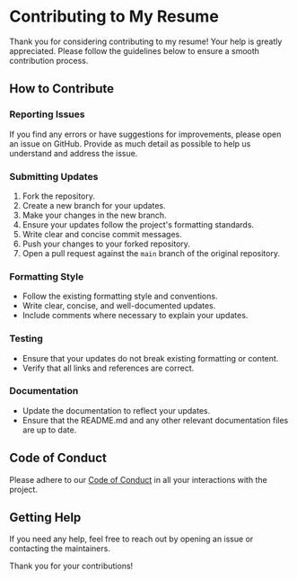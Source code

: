 # Contributing to My Resume

Thank you for considering contributing to my resume! Your help is greatly appreciated. Please follow the guidelines below to ensure a smooth contribution process.

## How to Contribute

### Reporting Issues
If you find any errors or have suggestions for improvements, please open an issue on GitHub. Provide as much detail as possible to help us understand and address the issue.

### Submitting Updates
1. Fork the repository.
2. Create a new branch for your updates.
3. Make your changes in the new branch.
4. Ensure your updates follow the project's formatting standards.
5. Write clear and concise commit messages.
6. Push your changes to your forked repository.
7. Open a pull request against the `main` branch of the original repository.

### Formatting Style
- Follow the existing formatting style and conventions.
- Write clear, concise, and well-documented updates.
- Include comments where necessary to explain your updates.

### Testing
- Ensure that your updates do not break existing formatting or content.
- Verify that all links and references are correct.

### Documentation
- Update the documentation to reflect your updates.
- Ensure that the README.md and any other relevant documentation files are up to date.

## Code of Conduct
Please adhere to our [Code of Conduct](CODE_OF_CONDUCT.md) in all your interactions with the project.

## Getting Help
If you need any help, feel free to reach out by opening an issue or contacting the maintainers.

Thank you for your contributions!
